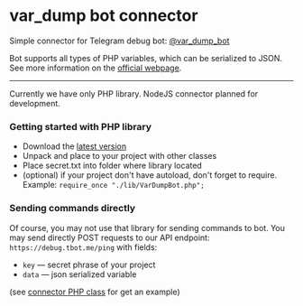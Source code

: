 # var_dump bot connector
Simple connector for Telegram debug bot: [@var_dump_bot](https://telegram.me/var_dump_bot)


Bot supports all types of PHP variables, which can be serialized to JSON. See more information on the [official webpage](https://debug.tbot.me/).

---
Currently we have only PHP library. NodeJS connector planned for development.

### Getting started with PHP library
- Download the [latest version](https://github.com/riartem/var_dump_bot/releases)
- Unpack and place to your project with other classes
- Place secret.txt into folder where library located
- (optional) if your project don't have autoload, don't forget to require. Example: `require_once "./lib/VarDumpBot.php";`

### Sending commands directly
Of course, you may not use that library for sending commands to bot. 
You may send directly POST requests to our API endpoint: `https://debug.tbot.me/ping` with fields:

- `key` — secret phrase of your project
- `data` — json serialized variable
 
(see [connector PHP class](https://github.com/riartem/var_dump_bot/blob/master/VarDumpBot.php) for get an example)
